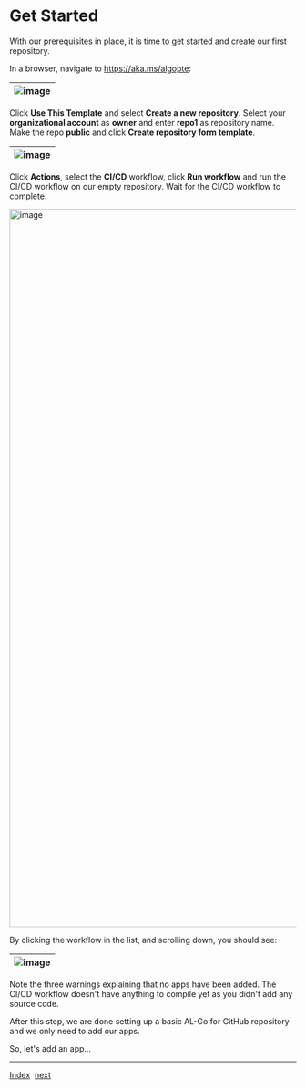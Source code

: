 # Get Started
With our prerequisites in place, it is time to get started and create our first repository.

In a browser, navigate to https://aka.ms/algopte:

| ![image](https://user-images.githubusercontent.com/10775043/231536061-8594cfec-d312-4f5b-9ff4-a3d0cf46ab69.png) |
|-|

Click **Use This Template** and select **Create a new repository**. Select your **organizational account** as **owner** and enter **repo1** as repository name. Make the repo **public** and click **Create repository form template**.

| ![image](https://user-images.githubusercontent.com/10775043/231535787-43d8af7d-1554-4e11-9753-8e7d7d21401c.png) |
|-|

Click **Actions**, select the **CI/CD** workflow, click **Run workflow** and run the CI/CD workflow on our empty repository. Wait for the CI/CD workflow to complete.

<img width="1261" alt="image" src="https://github.com/zpeters/AL-Go/assets/39647/bc73bfdc-0fd3-4f14-8cd5-29bea42144dc">

 By clicking the workflow in the list, and scrolling down, you should see:

| ![image](https://user-images.githubusercontent.com/10775043/231540402-05af1336-0f60-45e7-a86c-501a95a657de.png) |
|-|

Note the three warnings explaining that no apps have been added.  The CI/CD workflow doesn't have anything to compile yet as you didn't add any source code. 

After this step, we are done setting up a basic AL-Go for GitHub repository and we only need to add our apps.

So, let's add an app...

---
[Index](Index.md)&nbsp;&nbsp;[next](AddAnApp.md)
